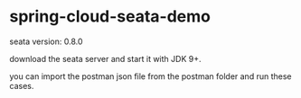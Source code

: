# spring-cloud-seata-demo

seata version: 0.8.0

download the seata server and start it with JDK 9+.

you can import the postman json file from the postman folder and run these cases.


